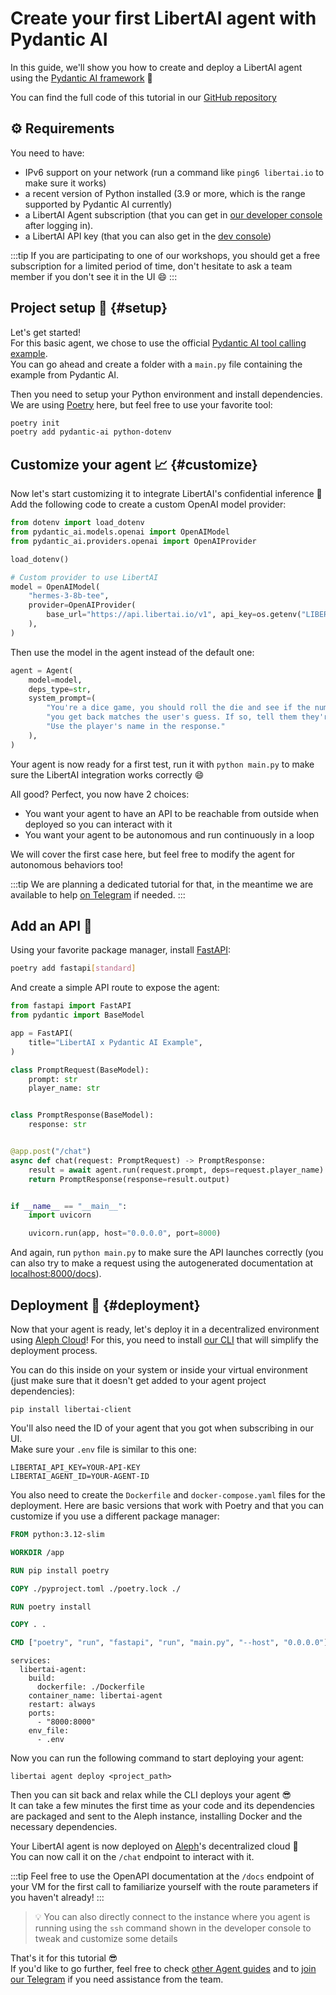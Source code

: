 # Create your first LibertAI agent with Pydantic AI

In this guide, we'll show you how to create and deploy a LibertAI agent using the [Pydantic AI framework](https://ai.pydantic.dev) 🚀

You can find the full code of this tutorial in our [GitHub repository](https://github.com/Libertai/libertai-agents/tree/main/examples/pydantic-ai)
## ⚙ Requirements

You need to have:
- IPv6 support on your network (run a command like `ping6 libertai.io` to make sure it works)
- a recent version of Python installed (3.9 or more, which is the range supported by Pydantic AI currently)
- a LibertAI Agent subscription (that you can get in [our developer console](https://console.libertai.io/agents) after logging in).
- a LibertAI API key (that you can also get in the [dev console](https://console.libertai.io/api-keys))

:::tip
If you are participating to one of our workshops, you should get a free subscription for a limited period of time, don't
hesitate to ask a team member if you don't see it in the UI 😄
:::

## Project setup 🧰 {#setup}

Let's get started!\
For this basic agent, we chose to use the official [Pydantic AI tool calling example](https://ai.pydantic.dev/tools/#registering-function-tools-via-decorator).\
You can go ahead and create a folder with a `main.py` file containing the example from Pydantic AI.

Then you need to setup your Python environment and install dependencies.\
We are using [Poetry](https://python-poetry.org/) here, but feel free to use your favorite tool:
```sh
poetry init
poetry add pydantic-ai python-dotenv
```

## Customize your agent 📈 {#customize}

Now let's start customizing it to integrate LibertAI's confidential inference 🚀\
Add the following code to create a custom OpenAI model provider:
```py
from dotenv import load_dotenv
from pydantic_ai.models.openai import OpenAIModel
from pydantic_ai.providers.openai import OpenAIProvider

load_dotenv()

# Custom provider to use LibertAI
model = OpenAIModel(
    "hermes-3-8b-tee",
    provider=OpenAIProvider(
        base_url="https://api.libertai.io/v1", api_key=os.getenv("LIBERTAI_API_KEY")
    ),
)
```

Then use the model in the agent instead of the default one:
```py
agent = Agent(
    model=model,
    deps_type=str,
    system_prompt=(
        "You're a dice game, you should roll the die and see if the number "
        "you get back matches the user's guess. If so, tell them they're a winner. "
        "Use the player's name in the response."
    ),
)
```

Your agent is now ready for a first test, run it with `python main.py` to make sure the LibertAI integration works correctly 😄

All good? Perfect, you now have 2 choices:
- You want your agent to have an API to be reachable from outside when deployed so you can interact with it
- You want your agent to be autonomous and run continuously in a loop

We will cover the first case here, but feel free to modify the agent for autonomous behaviors too!

:::tip
We are planning a dedicated tutorial for that, in the meantime we are available to help [on Telegram](https://t.me/libertai) if needed.
:::

## Add an API 🤖

Using your favorite package manager, install [FastAPI](https://fastapi.tiangolo.com/):
```sh
poetry add fastapi[standard]
```

And create a simple API route to expose the agent:
```py
from fastapi import FastAPI
from pydantic import BaseModel

app = FastAPI(
    title="LibertAI x Pydantic AI Example",
)

class PromptRequest(BaseModel):
    prompt: str
    player_name: str


class PromptResponse(BaseModel):
    response: str


@app.post("/chat")
async def chat(request: PromptRequest) -> PromptResponse:
    result = await agent.run(request.prompt, deps=request.player_name)
    return PromptResponse(response=result.output)


if __name__ == "__main__":
    import uvicorn

    uvicorn.run(app, host="0.0.0.0", port=8000)
```

And again, run `python main.py` to make sure the API launches correctly (you can also try to make a request using the autogenerated documentation at <a href="http://localhost:8000/docs">localhost:8000/docs</a>).

## Deployment 🚀 {#deployment}

Now that your agent is ready, let's deploy it in a decentralized environment using [Aleph Cloud](https://aleph.cloud)!
For this, you need to install [our CLI](https://pypi.org/project/libertai-client) that will simplify the deployment
process.

You can do this inside on your system or inside your virtual environment (just make sure that it doesn't get added to
your agent project dependencies):

```shell
pip install libertai-client
```

You'll also need the ID of your agent that you got when subscribing in our UI.\
Make sure your `.env` file is similar to this one:

```text
LIBERTAI_API_KEY=YOUR-API-KEY
LIBERTAI_AGENT_ID=YOUR-AGENT-ID
```

You also need to create the `Dockerfile` and `docker-compose.yaml` files for the deployment.
Here are basic versions that work with Poetry and that you can customize if you use a different package manager:

```dockerfile
FROM python:3.12-slim

WORKDIR /app

RUN pip install poetry

COPY ./pyproject.toml ./poetry.lock ./

RUN poetry install

COPY . .

CMD ["poetry", "run", "fastapi", "run", "main.py", "--host", "0.0.0.0"]
```

```text
services:
  libertai-agent:
    build:
      dockerfile: ./Dockerfile
    container_name: libertai-agent
    restart: always
    ports:
      - "8000:8000"
    env_file:
      - .env
```

Now you can run the following command to start deploying your agent:

```shell
libertai agent deploy <project_path>
```

Then you can sit back and relax while the CLI deploys your agent 😎\
It can take a few minutes the first time as your code and its dependencies are packaged and sent to the Aleph instance, installing Docker and the necessary dependencies.

Your LibertAI agent is now deployed on [Aleph](https://aleph.cloud)'s decentralized cloud 🚀\
You can now call it on the `/chat` endpoint to interact with it.

:::tip
Feel free to use the OpenAPI documentation at the `/docs` endpoint of your VM for the first call to familiarize yourself
with the route parameters if you haven't already!
:::

> 💡 You can also directly connect to the instance where you agent is running using the `ssh` command shown
> in the developer console to tweak and customize some details

That's it for this tutorial 😎\
If you'd like to go further, feel free to check [other Agent guides](../index.md) and
to [join our Telegram](https://t.me/libertai) if you need assistance from the team.
